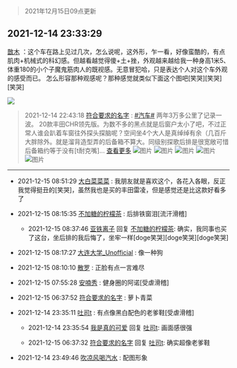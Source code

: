 > 2021年12月15日09点更新
<link rel="stylesheet" href="https://cdn.jsdelivr.net/gh/taotie6/sampleJSON@main/css/photo_show.css">
<meta name="referrer" content="no-referrer" />


 ## 2021-12-14 23:33:29 

 [㪚木](https://www.coolapk.com/feed/32132460?shareKey=YzE4ZTYxOTZmNzgzNjFiOGMwMDI~) ：这个车在路上见过几次，怎么说呢，这外形，乍一看，好像蛮酷的，有点肌肉+机械式的科幻感。但越看越觉得傻+土+挫，外观越来越给我一种身高1米5、体重180的小个子魔鬼筋肉人的既视感。无意冒犯哈，只是表达个人对这个车外观的感受而已。
怎么形容那种观感呢<!--break-->？那种感觉就类似下面这个图吧[笑哭][笑哭][笑哭] 

<div class="album">
<img class="img-item" src="https://image.coolapk.com/feed/2021/1214/23/1081091_e88e8e42_6008_4202_27@1440x1241.jpeg" />
</div>

> 2021-12-14 22:43:18 
> [符合要求的名字](https://www.coolapk.com/feed/32131404?shareKey=MjU1ODQ1ZDM4ZmZmNjFiOGMwMDI~) : <a class="feed-link-tag" href="/t/汽车?type=0">#汽车#</a> 两年3万多公里了记录一波。 20款丰田CHR领先版。为数不多的黑点就是后窗户太小了吧，不过正常人谁会趴着车窗往外探头探脑呢？空间坐4个大人是真绰绰有余（几百斤大胖除外。就是溜背造型弄的后备箱不算大。同级别探歌后排是很宽敞可惜后备箱约等于没有[t耐克嘴]... <a href="">查看更多</a> 
![图片](https://image.coolapk.com/feed/2021/1214/22/2860500_ffe8333f_2987_6485_760@3325x2494.jpeg)
![图片](https://image.coolapk.com/feed/2021/1214/22/2860500_8f75905f_2987_6492_871@3325x2494.jpeg)
![图片](https://image.coolapk.com/feed/2021/1214/22/2860500_59c2d9c5_2987_6502_276@3325x2494.jpeg)
![图片](https://image.coolapk.com/feed/2021/1214/22/2860500_db149625_2987_6505_229@2494x3325.jpeg)
![图片](https://image.coolapk.com/feed/2021/1214/22/2860500_f95d05c2_2987_6514_120@3325x2494.jpeg)

 ------- 

- 2021-12-15 08:51:29 [大白菜菜菜](uid=2081020) : 我朋友就是喜欢这个，各花入各眼，反正我觉得挺丑的[笑哭]，虽然我也是买的丰田雷凌，但是感觉还是比这款好看多了 

- 2021-12-15 08:15:35 [不加糖的柠檬茶](uid=1973003) : 后排铁窗泪[流汗滑稽] 

    - 2021-12-15 08:37:46 [亚铁离子](uid=2220712) 回复 [不加糖的柠檬茶](uid=1973003): 确实，我同事也买了这台，坐后排的我后悔了，坐牢一样[doge笑哭][doge笑哭][doge笑哭] 

- 2021-12-15 08:17:27 [大连大学_Unofficial](uid=983653) : 像一种狗 

- 2021-12-15 08:10:10 [散罗](uid=1338957) : 正脸有点一言难尽 

- 2021-12-15 07:55:28 [安喃秀](uid=2237599) : 健身圈的阿诺[受虐滑稽] 

- 2021-12-15 06:37:52 [符合要求的名字](uid=2860500) : 萝卜青菜 

- 2021-12-14 23:35:11 [吐司t](uid=3079076) : 有点像黑白配色的老爹鞋[受虐滑稽] 

    - 2021-12-14 23:35:54 [我是真的可爱](uid=731138) 回复 [吐司t](uid=3079076): 画面感很强 

    - 2021-12-15 06:37:32 [符合要求的名字](uid=2860500) 回复 [吐司t](uid=3079076): 确实超像老爹鞋 

- 2021-12-14 23:49:46 [吹凉风喝汽水](uid=1078141) : 配图形象 

